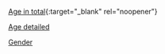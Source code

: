 
[Age in total](https://chart-studio.plotly.com/~sabalunax/21.embed){:target="_blank" rel="noopener"}

[Age detailed](https://chart-studio.plotly.com/~sabalunax/17.embed)

[Gender](https://chart-studio.plotly.com/~sabalunax/19.embed?link=hide&logo=false&modebar=false)






